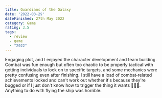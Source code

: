 ```yaml
---
title: Guardians of the Galaxy
date: '2022-03-29'
dateFinished: 27th May 2022
category: Game
rating: 3.5
tags:
  - review
  - game
  - "2022"
---
```


Engaging plot, and I enjoyed the character development and team building. Combat was fun enough but often too chaotic to be properly tactical with getting individuals to lock on to specific targets, and some mechanics were pretty confusing even after finishing. I still have a load of combat-related achievements locked and can't work out whether it's because they're bugged or if I just don't know how to trigger the thing it wants 🤷🏻‍♀️. Anything to do with flying the ship was horrible.